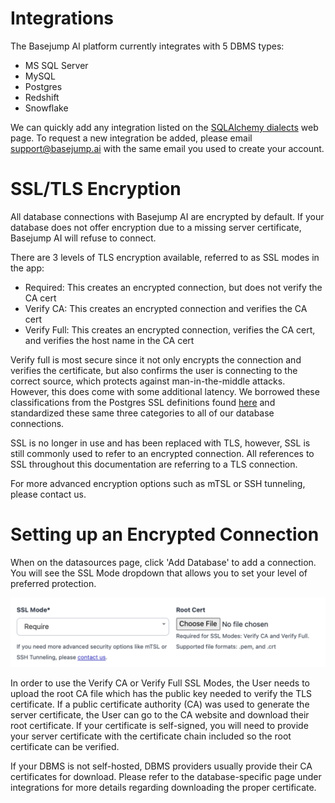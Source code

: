 # Integrations

The Basejump AI platform currently integrates with 5 DBMS types:
- MS SQL Server
- MySQL
- Postgres
- Redshift
- Snowflake

We can quickly add any integration listed on the [SQLAlchemy dialects](https://docs.sqlalchemy.org/en/20/dialects/) web page. To request a new integration be added, please email support@basejump.ai with the same email you used to create your account.

# SSL/TLS Encryption

All database connections with Basejump AI are encrypted by default. If your database does not offer encryption due to a missing server certificate, Basejump AI will refuse to connect. 

There are 3 levels of TLS encryption available, referred to as SSL modes in the app:
- Required: This creates an encrypted connection, but does not verify the CA cert
- Verify CA: This creates an encrypted connection and verifies the CA cert
- Verify Full: This creates an encrypted connection, verifies the CA cert, and verifies the host name in the CA cert

Verify full is most secure since it not only encrypts the connection and verifies the certificate, but also confirms the user is connecting to the correct source, which protects against man-in-the-middle attacks. However, this does come with some additional latency. We borrowed these classifications from the Postgres SSL definitions found [here](https://www.postgresql.org/docs/current/libpq-ssl.html) and standardized these same three categories to all of our database connections.

SSL is no longer in use and has been replaced with TLS, however, SSL is still commonly used to refer to an encrypted connection. All references to SSL throughout this documentation are referring to a TLS connection.

For more advanced encryption options such as mTSL or SSH tunneling, please contact us.

# Setting up an Encrypted Connection

When on the datasources page, click 'Add Database' to add a connection. You will see the SSL Mode dropdown that allows you to set your level of preferred protection.

![SSL Mode Configuration](/images/datasources/ssl_modes.png)

In order to use the Verify CA or Verify Full SSL Modes, the User needs to upload the root CA file which has the public key needed to verify the TLS certificate. If a public certificate authority (CA) was used to generate the server certificate, the User can go to the CA website and download their root certificate. If your certificate is self-signed, you will need to provide your server certificate with the certificate chain included so the root certificate can be verified.

If your DBMS is not self-hosted, DBMS providers usually provide their CA certificates for download. Please refer to the database-specific page under integrations for more details regarding downloading the proper certificate.